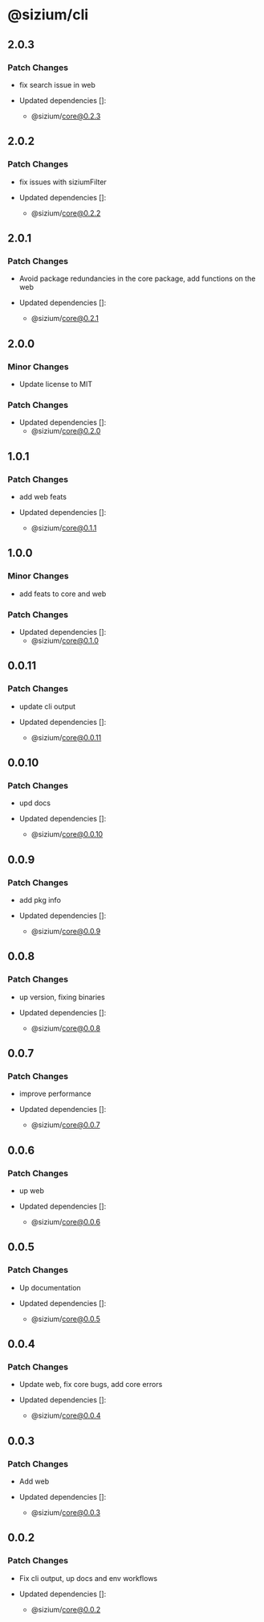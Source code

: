 # @sizium/cli

## 2.0.3

### Patch Changes

- fix search issue in web

- Updated dependencies []:
  - @sizium/core@0.2.3

## 2.0.2

### Patch Changes

- fix issues with siziumFilter

- Updated dependencies []:
  - @sizium/core@0.2.2

## 2.0.1

### Patch Changes

- Avoid package redundancies in the core package, add functions on the web

- Updated dependencies []:
  - @sizium/core@0.2.1

## 2.0.0

### Minor Changes

- Update license to MIT

### Patch Changes

- Updated dependencies []:
  - @sizium/core@0.2.0

## 1.0.1

### Patch Changes

- add web feats

- Updated dependencies []:
  - @sizium/core@0.1.1

## 1.0.0

### Minor Changes

- add feats to core and web

### Patch Changes

- Updated dependencies []:
  - @sizium/core@0.1.0

## 0.0.11

### Patch Changes

- update cli output

- Updated dependencies []:
  - @sizium/core@0.0.11

## 0.0.10

### Patch Changes

- upd docs

- Updated dependencies []:
  - @sizium/core@0.0.10

## 0.0.9

### Patch Changes

- add pkg info

- Updated dependencies []:
  - @sizium/core@0.0.9

## 0.0.8

### Patch Changes

- up version, fixing binaries

- Updated dependencies []:
  - @sizium/core@0.0.8

## 0.0.7

### Patch Changes

- improve performance

- Updated dependencies []:
  - @sizium/core@0.0.7

## 0.0.6

### Patch Changes

- up web

- Updated dependencies []:
  - @sizium/core@0.0.6

## 0.0.5

### Patch Changes

- Up documentation

- Updated dependencies []:
  - @sizium/core@0.0.5

## 0.0.4

### Patch Changes

- Update web, fix core bugs, add core errors

- Updated dependencies []:
  - @sizium/core@0.0.4

## 0.0.3

### Patch Changes

- Add web

- Updated dependencies []:
  - @sizium/core@0.0.3

## 0.0.2

### Patch Changes

- Fix cli output, up docs and env workflows

- Updated dependencies []:
  - @sizium/core@0.0.2
